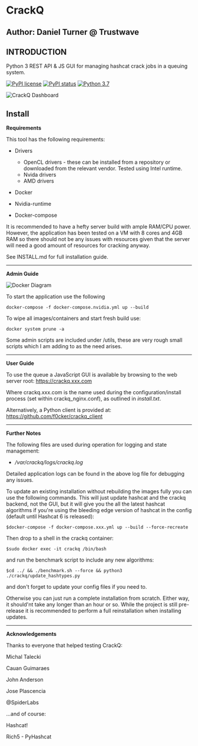 CrackQ
============

Author: Daniel Turner @ Trustwave
------------

**INTRODUCTION**
---------------

Python 3 REST API & JS GUI for managing hashcat crack jobs in a queuing system.


[![PyPI license](https://img.shields.io/pypi/l/ansicolortags.svg)](https://pypi.python.org/pypi/ansicolortags/)
[![PyPI status](https://img.shields.io/pypi/status/ansicolortags.svg)](https://pypi.python.org/pypi/ansicolortags/)
[![Python 3.7](https://img.shields.io/badge/python-3.4+-blue.svg)](https://www.python.org/downloads/release/python-370/)





![CrackQ Dashboard](docs/crackq_dash.jpg)

**Install**
----------------

**Requirements**

This tool has the following requirements:

* Drivers
	* OpenCL drivers - these can be installed from a repository or downloaded from the relevant vendor. Tested using Intel runtime.
	* Nvida drivers
	* AMD drivers

* Docker

* Nvidia-runtime

* Docker-compose

It is recommended to have a hefty server build with ample RAM/CPU power. However, the application has been tested on a VM with 8 cores and 4GB RAM so there should not be any issues with resources given that the server will need a good amount of resources for cracking anyway.

See INSTALL.md for full installation guide.

---------
**Admin Guide**

![Docker Diagram](docs/docker_diagram.jpg)

To start the application use the following

```docker-compose -f docker-compose.nvidia.yml up --build```

To wipe all images/containers and start fresh build use:

```docker system prune -a```

Some admin scripts are included under /utils, these are very rough small scripts which I am adding to as the need arises.

---------
**User Guide**

To use the queue a JavaScript GUI is available by browsing to the web server root: https://crackq.xxx.com

Where crackq.xxx.com is the name used during the configuration/install process (set within crackq_nginx.conf), as outlined in *install.txt*.

Alternatively, a Python client is provided at: https://github.com/f0cker/crackq_client 

-----
**Further Notes**

The following files are used during operation for logging and state management:

* */var/crackq/logs/crackq.log*

Detailed application logs can be found in the above log file for debugging any issues.

To update an existing installation without rebuilding the images fully you can use the following commands. This will just update hashcat and the crackq backend, not the GUI, but it will give you the all the latest hashcat algorithms if you're using the bleeding edge version of hashcat in the config (default until Hashcat 6 is released):

```$docker-compose -f docker-compose.xxx.yml up --build --force-recreate```

Then drop to a shell in the crackq container:

```$sudo docker exec -it crackq /bin/bash```

and run the benchmark script to include any new algorithms:

```$cd ../ && ./benchmark.sh --force && python3 ./crackq/update_hashtypes.py```

and don't forget to update your config files if you need to.

Otherwise you can just run a complete installation from scratch. Either way, it
should'nt take any longer than an hour or so. While the project is still pre-release it is recommended to perform a full reinstallation when installing updates.

-----
**Acknowledgements**

Thanks to everyone that helped testing CrackQ:

Michal Talecki

Cauan Guimaraes

John Anderson

Jose Plascencia

@SpiderLabs

...and of course:

Hashcat!

Rich5 - PyHashcat
